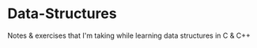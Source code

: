 # Data-Structures
Notes &amp; exercises that I'm taking while learning data structures in C &amp; C++
